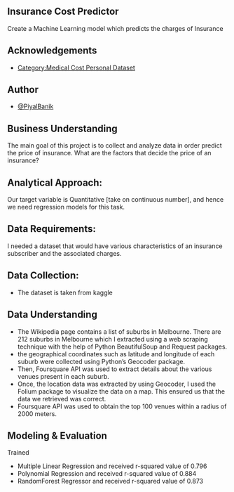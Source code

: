 ﻿
## Insurance Cost Predictor

Create a Machine Learning model which predicts the charges of Insurance

  
## Acknowledgements

 - [Category:Medical Cost Personal Dataset](https://www.kaggle.com/datasets/mirichoi0218/insurance)
 

## Author

- [@PiyalBanik](https://twitter.com/PiyalBanik)

  
## Business Understanding
The main goal of this project is to collect and analyze data in order predict the price of insurance. What are the factors that decide the price of an insurance? 


## Analytical Approach: 

Our target variable is Quantitative [take on continuous number], and hence we need regression models for this task.


## Data Requirements:

I needed a dataset that would have various characteristics of an insurance subscriber and the associated charges. 


## Data Collection:

- The dataset is taken from kaggle


## Data Understanding

- The Wikipedia page contains a list of suburbs in Melbourne. There are 212 suburbs in Melbourne which I extracted using a web scraping technique with the help of Python BeautifulSoup and Request packages.
- the geographical coordinates such as latitude and longitude of each suburb were collected using Python’s Geocoder package.
- Then, Foursquare API was used to extract details about the various venues present in each suburb.
- Once, the location data was extracted by using Geocoder, I used the Folium package to visualize the data on a map. This ensured us that the data we retrieved was correct. 
- Foursquare API was used to obtain the top 100 venues within a radius of 2000 meters.


## Modeling & Evaluation

Trained 
- Multiple Linear Regression and received r-squared value of 0.796 
- Polynomial Regression and received r-squared value of 0.884
- RandomForest Regressor and received r-squared value of 0.873
